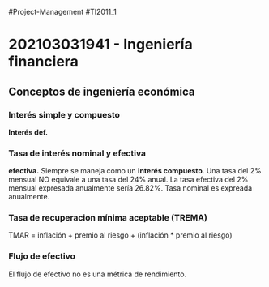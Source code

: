 #Project-Management #TI2011_1
# 202103031941 - Ingeniería financiera

## Conceptos de ingeniería económica
### Interés simple y compuesto
**Interés def.** 

### Tasa de interés nominal y efectiva
**efectiva.** Siempre se maneja  como un **interés compuesto**.
Una tasa del 2% mensual NO equivale a una tasa del 24% anual.
La tasa efectiva del 2% mensual expresada anualmente sería 26.82%.
Tasa nominal es expreada anualmente.

### Tasa de recuperacion mínima aceptable (TREMA)

TMAR = inflación + premio al riesgo + (inflación * premio al riesgo)

###  Flujo de efectivo
El flujo de efectivo no es una métrica de rendimiento.


